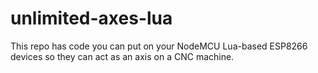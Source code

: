 # unlimited-axes-lua
This repo has code you can put on your NodeMCU Lua-based ESP8266 devices so they can act as an axis on a CNC machine.
